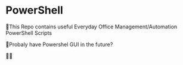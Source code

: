 # PowerShell
🌱This Repo contains useful Everyday Office Management/Automation PowerShell Scripts

👀Probaly have Powershel GUI in the future?

🤷‍♂️
